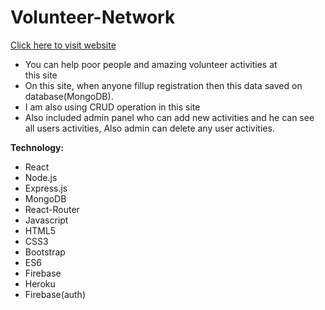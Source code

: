 # Volunteer-Network

[Click here to visit website](https://volunteer-network-2523b.web.app/)

- You can help poor people and amazing volunteer activities at  
this site  
- On this site, when anyone fillup registration then this data saved on database(MongoDB).  
- I am also using CRUD operation in this site  
- Also included admin panel who can add new activities and he can see all users activities, Also admin can delete any user activities.

**Technology:**

 - React
 - Node.js
 - Express.js
 - MongoDB
 - React-Router
 - Javascript
 - HTML5
 - CSS3
 - Bootstrap
 - ES6
 - Firebase
 - Heroku
 - Firebase(auth)
